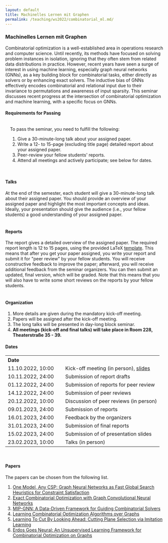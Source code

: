 ```yaml
---
layout: default
title: Machinelles Lernen mit Graphen
permalink: /teaching/ws2022/combinatorial_ml.md/
---
```


### **Machinelles Lernen mit Graphen**
Combinatorial optimization is a well-established area in operations research and computer science. Until recently, its methods have focused on solving problem instances in isolation, ignoring that they often stem from related data distributions in practice. However, recent years have seen a surge of interest in using machine learning, especially graph neural networks (GNNs), as a key building block for combinatorial tasks, either directly as solvers or by enhancing exact solvers. The inductive bias of GNNs effectively encodes combinatorial and relational input due to their invariance to permutations and awareness of input sparsity. This seminar discusses recent progress at the intersection of combinatorial optimization and machine learning, with a specific focus on GNNs.

<html lang="en">
	<body>
		<h4>Requirements for Passing</h4>
			<div style="padding: 15px; padding-bottom: 1px; {% if site.enable_darkmode %}background-color: #888;{% else %}background-color: #e0e5e0;{% endif %}">
			To pass the seminar, you need to fulfill the following:
			<br>
			<ol>
				<li>Give a 30-minute-long talk about your assigned paper.</li>
				<li>Write a 12- to 15-page (excluding title page) detailed report about your assigned paper.</li>
				<li>Peer-review your fellow students' reports.</li>
				<li>Attend all meetings and actively participate; see below for dates.</li>
			</ol>
			</div>
		<br>
		<h4>Talks</h4>
			At the end of the semester, each student will give a 30-minute-long talk about their assigned paper. You should provide an overview of your assigned paper and highlight the most important concepts and ideas. Ideally, your presentation should give the audience (i.e., your fellow students) a good understanding of your assigned paper.
		<br>
		<br>
		<h4>Reports</h4>
			The report gives a detailed overview of the assigned paper. The required report length is 12 to 15 pages, using the provided LaTeX <a href="./seminar_template.zip">template</a>. This means that after you get your paper assigned, you write your report and submit it for "peer review" by your fellow students. You will receive constructive feedback to improve the paper; afterward, you will receive additional feedback from the seminar organizers. You can then submit an updated, final version, which will be graded. Note that this means that you will also have to write some short reviews on the reports by your fellow students.
		<br>
		<br>
		<h4>Organization</h4>
			<ol>
				<li>More details are given during the mandatory kick-off meeting.</li>
				<li>Papers will be assigned after the kick-off meeting.</li>
				<li>The long talks will be presented in day-long block seminar.</li>
				<li><b>All meetings (kick-off and final talks) will take place in Room 228, Theaterstraße 35 - 39.</b></li>
			</ol>
		<h4>Dates</h4>
			<table>
				<tr>
					<th align=left>Date</th>
					<th align=left></th>
				</tr>
				<tr>
					<td>11.10.2022, 10:00 &emsp;</td>
					<td>Kick-off meeting (in person), <a href= "../keyoff_opt.pdf">slides</a></td>
				</tr>
				<tr>
					<td>10.11.2022, 24:00</td>
					<td>Submission of report drafts</td>
				</tr>
				<tr>
					<td>01.12.2022, 24:00</td>
					<td>Submission of reports for peer review</td>
				</tr>
				<tr>
					<td>14.12.2022, 24:00</td>
					<td>Submission of peer reviews</td>
				</tr>		
				<tr>
					<td>20.12.2022, 10:00</td>
					<td>Discussion of peer reviews (in person)</td>
				</tr>
				<tr>
					<td>09.01.2023, 24:00</td>
					<td>Submission of reports</td>
				</tr>
				<tr>
					<td>16.01.2023, 24:00</td>
					<td>Feedback by the organizers</td>
				</tr>
				<tr>
					<td>31.01.2023, 24:00</td>
					<td>Submission of final reports</td>
				</tr>
				<tr>
					<td>15.02.2023, 24:00</td>
					<td>Submission of of presentation slides</td>
				</tr>
				<tr>
					<td>23.02.2023, 10:00</td>
					<td>Talks (in person)</td>
				</tr>
			</table>
		<br>
		<h4>Papers</h4>
			The papers can be chosen from the following list.
			<ol>
				<li><a href= "https://arxiv.org/abs/2208.10227">One Model, Any CSP: Graph Neural Networks as Fast Global Search Heuristics for Constraint Satisfaction</a></li>
				<li><a href= "https://arxiv.org/abs/1906.01629">Exact Combinatorial Optimization with Graph Convolutional Neural Networks</a></li>
				<li><a href= "https://arxiv.org/abs/2205.14210">MIP-GNN: A Data-Driven Framework for Guiding Combinatorial Solvers</a></li>
				<li><a href= "https://arxiv.org/abs/1704.01665">Learning Combinatorial Optimization Algorithms over Graphs</a></li>
				<li><a href= "https://arxiv.org/abs/2206.13414">Learning To Cut By Looking Ahead: Cutting Plane Selection via Imitation Learning</a></li>
				<li><a href= "https://arxiv.org/abs/2006.10643">Erdos Goes Neural: An Unsupervised Learning Framework for Combinatorial Optimization on Graphs</a></li>
			</ol>
		<p></p>	
	</body>
</html>